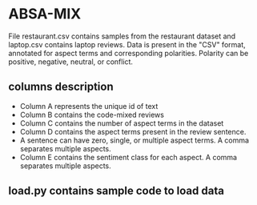 # ABSA-MIX

File restaurant.csv contains samples from the restaurant dataset and laptop.csv contains laptop reviews. 
Data is present in the "CSV" format, annotated for aspect terms and corresponding polarities. Polarity can be positive, negative, neutral, or conflict.

## columns description
  * Column A represents the unique id of text
  * Column B contains the code-mixed reviews
  * Column C contains the number of aspect terms in the dataset
  * Column D contains the aspect terms present in the review sentence. 
  * A sentence can have zero, single, or multiple aspect terms. A comma separates multiple aspects.
  * Column E contains the sentiment class for each aspect. A comma separates multiple aspects.



## load.py contains sample code to load data 
